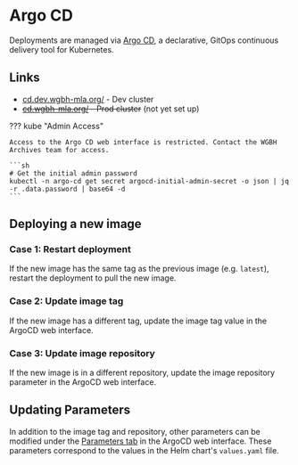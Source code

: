# Argo CD
Deployments are managed via [Argo CD](https://argo-cd.readthedocs.io/en/stable/), a declarative, GitOps continuous delivery tool for Kubernetes.

## Links
- [cd.dev.wgbh-mla.org/](https://cd.dev.wgbh-mla.org/) - Dev cluster
- ~~[cd.wgbh-mla.org/](https://cd.wgbh-mla.org/) - Prod cluster~~ (not yet set up)

??? kube "Admin Access"

    Access to the Argo CD web interface is restricted. Contact the WGBH Archives team for access.

    ```sh
    # Get the initial admin password
    kubectl -n argo-cd get secret argocd-initial-admin-secret -o json | jq -r .data.password | base64 -d
    ```

## Deploying a new image
### Case 1: Restart deployment
If the new image has the same tag as the previous image (e.g. `latest`), restart the deployment to pull the new image.

### Case 2: Update image tag
If the new image has a different tag, update the image tag value in the ArgoCD web interface.

### Case 3: Update image repository
If the new image is in a different repository, update the image repository parameter in the ArgoCD web interface.

## Updating Parameters
In addition to the image tag and repository, other parameters can be modified under the [Parameters tab](https://cd.dev.wgbh-mla.org/applications/argo-cd/aapb?view=tree&resource=&node=argoproj.io%2FApplication%2Fargo-cd%2Faapb%2F0&tab=parameters) in the ArgoCD web interface. These parameters correspond to the values in the Helm chart's `values.yaml` file.

